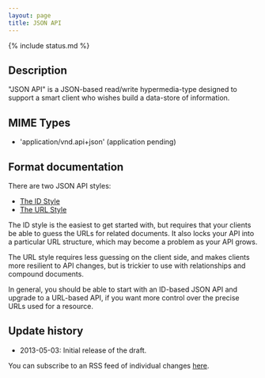 ```yaml
---
layout: page
title: JSON API
---
```


{% include status.md %}

## Description

"JSON API" is a JSON-based read/write hypermedia-type designed to support
a smart client who wishes build a data-store of information.

## MIME Types

- 'application/vnd.api+json' (application pending)

## Format documentation

There are two JSON API styles:

* [The ID Style](/format#id-based-json-api)
* [The URL Style](/format#url-based-json-api)

The ID style is the easiest to get started with, but requires that your
clients be able to guess the URLs for related documents. It also locks
your API into a particular URL structure, which may become a problem as
your API grows.

The URL style requires less guessing on the client side, and makes
clients more resilient to API changes, but is trickier to use with
relationships and compound documents.

In general, you should be able to start with an ID-based JSON API and
upgrade to a URL-based API, if you want more control over the precise
URLs used for a resource.

## Update history

- 2013-05-03: Initial release of the draft.

You can subscribe to an RSS feed of individual changes [here](https://github.com/json-api/json-api/commits.atom).
